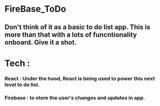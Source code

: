 # FireBase_ToDo
## Don't think of it as a basic to do list app. This is more than that with a lots of funcntionality onboard. Give it a shot.

# Tech : 
### React : Under the hood, React is being used to power this next level to do list.
### Firebase : to store the user's changes and updates in app.

